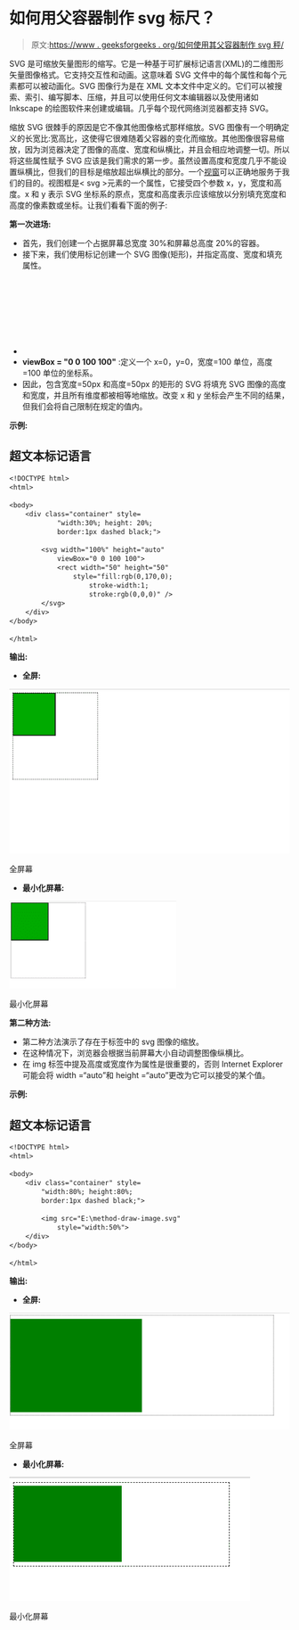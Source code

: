 # 如何用父容器制作 svg 标尺？

> 原文:[https://www . geeksforgeeks . org/如何使用其父容器制作 svg 秤/](https://www.geeksforgeeks.org/how-to-make-an-svg-scale-with-its-parent-container/)

SVG 是可缩放矢量图形的缩写。它是一种基于可扩展标记语言(XML)的二维图形矢量图像格式。它支持交互性和动画。这意味着 SVG 文件中的每个属性和每个元素都可以被动画化。SVG 图像行为是在 XML 文本文件中定义的。它们可以被搜索、索引、编写脚本、压缩，并且可以使用任何文本编辑器以及使用诸如 Inkscape 的绘图软件来创建或编辑。几乎每个现代网络浏览器都支持 SVG。

缩放 SVG 很棘手的原因是它不像其他图像格式那样缩放。SVG 图像有一个明确定义的长宽比:宽高比，这使得它很难随着父容器的变化而缩放。其他图像很容易缩放，因为浏览器决定了图像的高度、宽度和纵横比，并且会相应地调整一切。所以将这些属性赋予 SVG 应该是我们需求的第一步。虽然设置高度和宽度几乎不能设置纵横比，但我们的目标是缩放超出纵横比的部分。一个[视窗](https://www.geeksforgeeks.org/svg-viewbox-attribute/)可以正确地服务于我们的目的。视图框是< svg >元素的一个属性，它接受四个参数 x，y，宽度和高度。x 和 y 表示 SVG 坐标系的原点，宽度和高度表示应该缩放以分别填充宽度和高度的像素数或坐标。让我们看看下面的例子:

**第一次进场:**

*   首先，我们创建一个占据屏幕总宽度 30%和屏幕总高度 20%的容器。
*   接下来，我们使用<rect>标记创建一个 SVG 图像(矩形)，并指定高度、宽度和填充属性。</rect>
*   <svg>元素包裹矩形图像。SVG 元素占据父容器的 100%宽度，其高度根据屏幕大小自动调整。我们使用 viewBox 使 SVG 图像可缩放。</svg>
*   **viewBox = "0 0 100 100"** :定义一个 x=0，y=0，宽度=100 单位，高度=100 单位的坐标系。
*   因此，包含宽度=50px 和高度=50px 的矩形的 SVG 将填充 SVG 图像的高度和宽度，并且所有维度都被相等地缩放。改变 x 和 y 坐标会产生不同的结果，但我们会将自己限制在规定的值内。

**示例:**

## 超文本标记语言

```htmlhtml
<!DOCTYPE html>
<html>

<body>
    <div class="container" style=
            "width:30%; height: 20%; 
            border:1px dashed black;">

        <svg width="100%" height="auto" 
            viewBox="0 0 100 100">
            <rect width="50" height="50" 
                style="fill:rgb(0,170,0);
                    stroke-width:1;
                    stroke:rgb(0,0,0)" />
        </svg>
    </div>
</body>

</html>
```

**输出:**

*   **全屏:**

![](img/1e1da85a72fd625b493bfeb6f7d49f05.png)

全屏幕

*   **最小化屏幕:**

![](img/757a71c5eaac636c6cc77a864621aea5.png)

最小化屏幕

**第二种方法:**

*   第二种方法演示了存在于标签中的 svg 图像的缩放。
*   在这种情况下，浏览器会根据当前屏幕大小自动调整图像纵横比。
*   在 img 标签中提及高度或宽度作为属性是很重要的，否则 Internet Explorer 可能会将 width =“auto”和 height =“auto”更改为它可以接受的某个值。

**示例:**

## 超文本标记语言

```htmlhtml
<!DOCTYPE html>
<html>

<body>
    <div class="container" style=
        "width:80%; height:80%; 
        border:1px dashed black;">

        <img src="E:\method-draw-image.svg" 
            style="width:50%">
    </div>
</body>

</html>
```

**输出:**

*   **全屏:**

![](img/b34486214c4a22909116edc688c01581.png)

全屏幕

*   **最小化屏幕:**

![](img/014be05ab5850c55008e3002fc9ae1c0.png)

最小化屏幕
